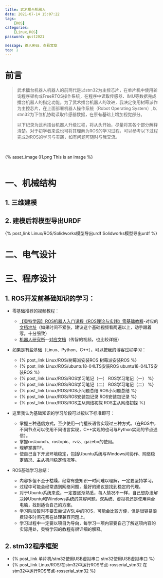 ```yaml
---
title: 武术擂台机器人
date: 2021-07-14 15:07:22
tags: 
    [ROS] 
categories: 
    [Linux,ROS]
password: qust2021

message: 输入密码，查看文章
top: 1
---
```


# 前言
> 武术擂台机器人机器人的前两代是以stm32为主控芯片，在单片机中使用轮询程序架构或FreeRTOS操作系统，在程序中读取传感器、IMU等数据完成擂台机器人的指定功能。为了武术擂台机器人的改进，我决定使用树莓派作为主控芯片，在上面部署机器人操作系统（Robot Operating System）,以stm32为下位机协助读取传感器数据，在原有基础上增加视觉部分。
> 
> 以下纪录为武术擂台机器人升级过程，将从头开始，尽量将其各个部分解释清楚。对于初学者来说也可将其理解为ROS的学习过程，可以参考以下过程完成对ROS的学习与实践，如有问题可随时与我交流。


</br>
</br>
{% asset_image 01.png This is an image %}
</br>
</br>

# 一、机械结构
## 1. 三维建模

## 2. 建模后将模型导出URDF
{% post_link Linux/ROS/Solidworks模型导出urdf Solidworks模型导出urdf %}


# 二、电气设计


# 三、程序设计
## 1. ROS开发前基础知识的学习：

+ 零基础推荐的视频教程：
  + [【奥特学园】ROS机器人入门课程《ROS理论与实践》零基础教程](https://www.bilibili.com/video/BV1Ci4y1L7ZZ?p=238)-对应的[文档地址](http://www.autolabor.com.cn/book/ROSTutorials/)（如果时间不紧张，建议这个基础视频看两遍以上，动手跟着写，十分细致）
  + [机器人研究所](https://space.bilibili.com/318497538)--[对应文档](https://robot.czxy.com/docs/ros/tf/)（传智的视频，也比较详细）

+ 如果是有些基础（Linux、Python、C++），可以按我的博客过程学习：
  + {% post_link Linux/ROS/树莓派安装ROS 树莓派安装ROS %}
  + {% post_link Linux/ROS/ubuntu18-04LTS安装ROS  ubuntu18-04LTS安装ROS %}
  + {% post_link Linux/ROS/ROS学习笔记（一）  ROS学习笔记（一） %}
  + {% post_link Linux/ROS/ROS学习笔记（二）  ROS学习笔记（二） %}
  + {% post_link Linux/ROS/ROS小问题总结  ROS小问题总结 %}
  + {% post_link Linux/ROS/ROS安装包记录  ROS安装包记录 %}
  + {% post_link Linux/ROS/ROS主从网络初探  ROS主从网络初探 %}

+ 这里我认为基础知识的学习阶段可以按以下标准即可：
  + 掌握三种通信方式，至少使用一门擅长语言实现过三种方式。（在ROS中，不同节点可以使用不同语言实现，C++实现的也可与Python实现的节点通信）。
  + 掌握roslaunch、rostopic、rviz、gazebo的使用。
  + 理解掌握TF。
  + 使自己当下开发环境稳定，包括Ubuntu系统与Windows间协作、网络稳定情况、主从机间稳定情况等。

+ ROS基础学习总结：
  + 内容多但不至于枯燥，经常有些知识一时间难以理解，一定要坚持学习。
  + 过程中可能会经常遇到网络问题，最好的建议是找到稳定的代理。
  + 对于Ubuntu系统来说，一定要逐渐熟悉，每人情况不一样，自己想办法解决掉Ubuntu和Windows系统的兼容问题。双系统、虚拟机还是使用两台电脑，找到适合自己的方案。
  + 学习阶段暂时不要去尝试WSL中的ROS，可能会比较方便，但是很容易浪费较多时间花费在处理兼容问题上。
  + 学习过程中一定要以项目为导向，每学习一项内容要自己了解这项内容的实际用处，奥特学园的教程有很详细的解释。

## 2. stm32程序框架

+ {% post_link 单片机/stm32使用USB虚拟串口  stm32使用USB虚拟串口 %}
+ {% post_link Linux/ROS/在stm32中运行ROS节点-rosserial_stm32  在stm32中运行ROS节点-rosserial_stm32 %}
